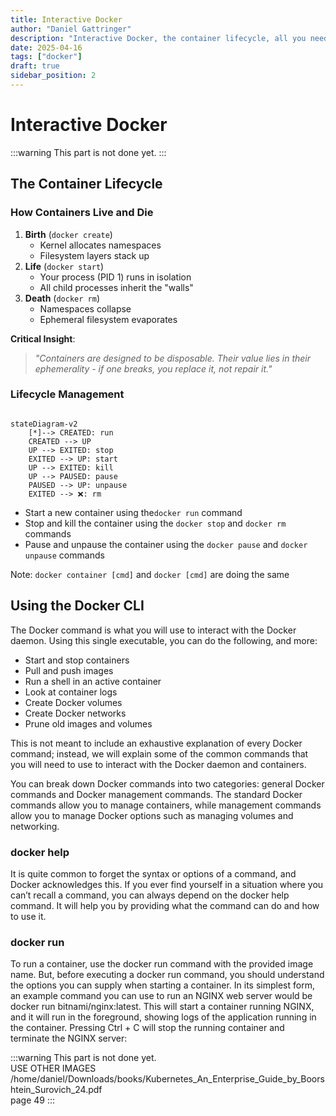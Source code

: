 ```yaml
---
title: Interactive Docker
author: "Daniel Gattringer"
description: "Interactive Docker, the container lifecycle, all you need to know to get started with Docker CLI."
date: 2025-04-16
tags: ["docker"]
draft: true
sidebar_position: 2
---
```


# Interactive Docker

:::warning
This part is not done yet.
:::

## The Container Lifecycle

### How Containers Live and Die

1. **Birth** (`docker create`)
    - Kernel allocates namespaces
    - Filesystem layers stack up
2. **Life** (`docker start`)
    - Your process (PID 1) runs in isolation
    - All child processes inherit the "walls"
3. **Death** (`docker rm`)
    - Namespaces collapse
    - Ephemeral filesystem evaporates

**Critical Insight**:

> _"Containers are designed to be disposable. Their value lies in their ephemerality - if one breaks, you replace it, not repair it."_

### Lifecycle Management

```mermaid  

stateDiagram-v2
    [*]--> CREATED: run
    CREATED --> UP
    UP --> EXITED: stop
    EXITED --> UP: start
    UP --> EXITED: kill
    UP --> PAUSED: pause
    PAUSED --> UP: unpause
    EXITED --> ❌: rm
```

- Start a new container using the`docker run` command
- Stop and kill the container using the `docker stop` and `docker rm` commands
- Pause and unpause the container using the `docker pause` and `docker unpause` commands

Note:
  `docker container [cmd]` and `docker [cmd]` are doing the same  

## Using the Docker CLI

The Docker command is what you will use to interact with the Docker daemon. Using this single executable, you can do the following, and more:

- Start and stop containers
- Pull and push images
- Run a shell in an active container
- Look at container logs
- Create Docker volumes
- Create Docker networks
- Prune old images and volumes
  
This is not meant to include an exhaustive explanation of every Docker command; instead, we will explain some of the common commands that you will need to use to interact with the Docker daemon and containers.

You can break down Docker commands into two categories: general Docker commands and Docker management commands. The standard Docker commands allow you to manage containers, while management commands allow you to manage Docker options such as managing volumes and networking.

### docker help

It is quite common to forget the syntax or options of a command, and Docker acknowledges this. If you ever find yourself in a situation where you can’t recall a command, you can always depend on the docker help command. It will help you by providing what the command can do and how to use it.

### docker run

To run a container, use the docker run command with the provided image name. But, before executing a docker run command, you should understand the options you can supply when starting a container. In its simplest form, an example command you can use to run an NGINX web server would be docker run bitnami/nginx:latest. This will start a container running NGINX, and it will run in the foreground, showing logs of the application running in the container. Pressing Ctrl + C will stop the running container and terminate the NGINX server:

:::warning
This part is not done yet.  
USE OTHER IMAGES
/home/daniel/Downloads/books/Kubernetes_An_Enterprise_Guide_by_Boorshtein_Surovich_24.pdf  
page 49
:::

